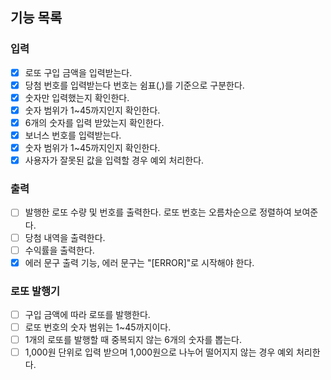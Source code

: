 ## 기능 목록

### 입력
- [x] 로또 구입 금액을 입력받는다.
- [x] 당첨 번호를 입력받는다 번호는 쉼표(,)를 기준으로 구분한다.
 - [x] 숫자만 입력했는지 확인한다. 
 - [x] 숫자 범위가 1~45까지인지 확인한다.
 - [x] 6개의 숫자를 입력 받았는지 확인한다.
- [x] 보너스 번호를 입력받는다.
 - [x] 숫자 범위가 1~45까지인지 확인한다.
- [x] 사용자가 잘못된 값을 입력할 경우 예외 처리한다.

### 출력
- [ ] 발행한 로또 수량 및 번호를 출력한다. 로또 번호는 오름차순으로 정렬하여 보여준다.
- [ ] 당첨 내역을 출력한다.
- [ ] 수익률을 출력한다.
- [x] 에러 문구 출력 기능, 에러 문구는 "[ERROR]"로 시작해야 한다.

### 로또 발행기
- [ ] 구입 금액에 따라 로또를 발행한다.
 - [ ] 로또 번호의 숫자 범위는 1~45까지이다.
 - [ ] 1개의 로또를 발행할 때 중복되지 않는 6개의 숫자를 뽑는다.
 - [ ] 1,000원 단위로 입력 받으며 1,000원으로 나누어 떨어지지 않는 경우 예외 처리한다.
